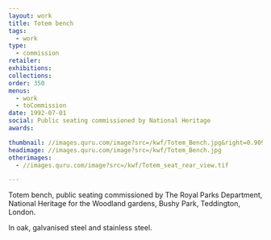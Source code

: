 ```yaml
---
layout: work
title: Totem bench
tags:
  - work
type:
  - commission
retailer:
exhibitions:
collections:
order: 350
menus:
  - work
  - toCommission
date: 1992-07-01
social: Public seating commissioned by National Heritage
awards:

thumbnail: //images.quru.com/image?src=/kwf/Totem_Bench.jpg&right=0.90938&left=0.23438&height=170
headimage: //images.quru.com/image?src=/kwf/Totem_Bench.jpg
otherimages:
  - //images.quru.com/image?src=/kwf/Totem_seat_rear_view.tif

---
```

Totem bench, public seating commissioned by The Royal Parks Department, National Heritage for the Woodland gardens, Bushy Park, Teddington, London.

In oak, galvanised steel and stainless steel.
